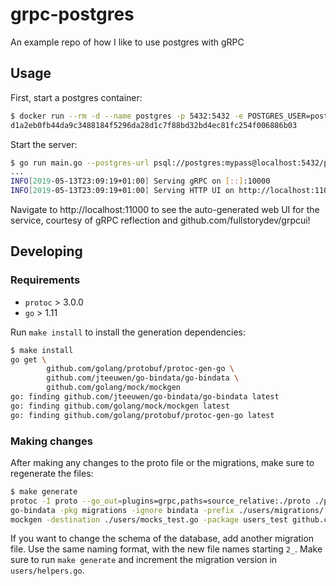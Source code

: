# grpc-postgres
An example repo of how I like to use postgres with gRPC

## Usage

First, start a postgres container:

```bash
$ docker run --rm -d --name postgres -p 5432:5432 -e POSTGRES_USER=postgres -e POSTGRES_PASSWORD=mypass -e POSTGRES_DB=postgres postgres
d1a2eb0fb44da9c3488184f5296da28d1c7f88bd32bd4ec81fc254f006886b03
```

Start the server:

```bash
$ go run main.go --postgres-url psql://postgres:mypass@localhost:5432/postgres
...
INFO[2019-05-13T23:09:19+01:00] Serving gRPC on [::]:10000
INFO[2019-05-13T23:09:19+01:00] Serving HTTP UI on http://localhost:11000
```

Navigate to http://localhost:11000 to see the auto-generated web UI for the
service, courtesy of gRPC reflection and github.com/fullstorydev/grpcui!

## Developing

### Requirements

* `protoc` > 3.0.0
* `go` > 1.11

Run `make install` to install the generation dependencies:

```bash
$ make install
go get \
        github.com/golang/protobuf/protoc-gen-go \
        github.com/jteeuwen/go-bindata/go-bindata \
        github.com/golang/mock/mockgen
go: finding github.com/jteeuwen/go-bindata/go-bindata latest
go: finding github.com/golang/mock/mockgen latest
go: finding github.com/golang/protobuf/protoc-gen-go latest
```

### Making changes

After making any changes to the proto file or the migrations, make sure to
regenerate the files:

```bash
$ make generate
protoc -I proto --go_out=plugins=grpc,paths=source_relative:./proto ./proto/users.proto
go-bindata -pkg migrations -ignore bindata -prefix ./users/migrations/ -o ./users/migrations/bindata.go ./users/migrations
mockgen -destination ./users/mocks_test.go -package users_test github.com/johanbrandhorst/grpc-postgres/proto UserService_ListUsersServer
```

If you want to change the schema of the database, add another migration file.
Use the same naming format, with the new file names starting `2_`. Make sure to
run `make generate` and increment the migration version in `users/helpers.go`.

